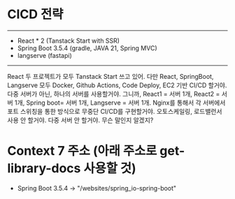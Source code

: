 # CICD 전략

---

- React \* 2 (Tanstack Start with SSR)
- Spring Boot 3.5.4 (gradle, JAVA 21, Spring MVC)
- langserve (fastapi)

---

React 두 프로젝트가 모두 Tanstack Start 쓰고 있어. 다만 React, SpringBoot, Langserve 모두 Docker, Github Actions, Code Deploy, EC2 기반 CI/CD 할거야. 다중 서버가 아닌, 하나의 서버를 사용할거야. 그니까, React1 = 서버 1개, React2 = 서버 1개, Spring boot= 서버 1개, Langserve = 서버 1개. Nginx를 통해서 각 서버에서 포트 스위칭을 통한 방식으로 무중단 CI/CD를 구현할거야. 오토스케일링, 로드밸런서 사용 안 할거야. 다중 서버 안 할거야. 무슨 말인지 알겠지?

# Context 7 주소 (아래 주소로 get-library-docs 사용할 것)

- Spring Boot 3.5.4 -> "/websites/spring_io-spring-boot"
